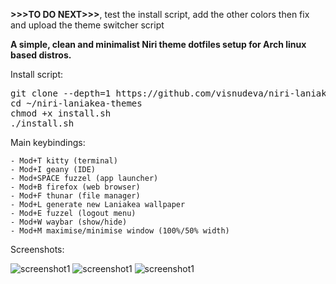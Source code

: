 **>>>TO DO NEXT>>>**, test the install script, add the other colors then fix and upload the theme switcher script

**A simple, clean and minimalist Niri theme dotfiles setup for Arch linux based distros.**

Install script:

<pre>git clone --depth=1 https://github.com/visnudeva/niri-laniakea-themes.git ~/Niri70S
cd ~/niri-laniakea-themes
chmod +x install.sh
./install.sh</pre>

Main keybindings:
     
    - Mod+T kitty (terminal)
    - Mod+I geany (IDE)
    - Mod+SPACE fuzzel (app launcher)
    - Mod+B firefox (web browser)
    - Mod+F thunar (file manager)
    - Mod+L generate new Laniakea wallpaper
    - Mod+E fuzzel (logout menu)
    - Mod+W waybar (show/hide)
    - Mod+M maximise/minimise window (100%/50% width)


Screenshots:

![screenshot1](https://github.com/visnudeva/niri-laniakea-themes/blob/main/Screenshot1.png)
![screenshot1](https://github.com/visnudeva/niri-laniakea-themes/blob/main/Screenshot2.png)
![screenshot1](https://github.com/visnudeva/niri-laniakea-themes/blob/main/Screenshot3.png)

